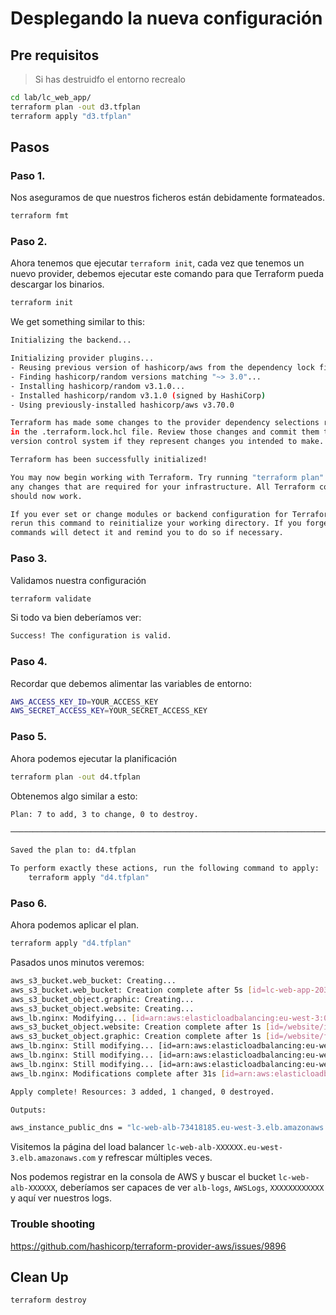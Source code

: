# Desplegando la nueva configuración

## Pre requisitos

> Si has destruidfo el entorno recrealo

```bash
cd lab/lc_web_app/
terraform plan -out d3.tfplan
terraform apply "d3.tfplan"
```

## Pasos

### Paso 1.

Nos aseguramos de que nuestros ficheros están debidamente formateados.

```bash
terraform fmt
```

### Paso 2.

Ahora tenemos que ejecutar `terraform init`, cada vez que tenemos un nuevo provider, debemos ejecutar este comando para que Terraform pueda descargar los binarios.

```bash
terraform init
```

We get something similar to this:

```bash
Initializing the backend...

Initializing provider plugins...
- Reusing previous version of hashicorp/aws from the dependency lock file
- Finding hashicorp/random versions matching "~> 3.0"...
- Installing hashicorp/random v3.1.0...
- Installed hashicorp/random v3.1.0 (signed by HashiCorp)
- Using previously-installed hashicorp/aws v3.70.0

Terraform has made some changes to the provider dependency selections recorded
in the .terraform.lock.hcl file. Review those changes and commit them to your
version control system if they represent changes you intended to make.

Terraform has been successfully initialized!

You may now begin working with Terraform. Try running "terraform plan" to see
any changes that are required for your infrastructure. All Terraform commands
should now work.

If you ever set or change modules or backend configuration for Terraform,
rerun this command to reinitialize your working directory. If you forget, other
commands will detect it and remind you to do so if necessary.
```

### Paso 3.

Validamos nuestra configuración

```bash
terraform validate
```

Si todo va bien deberíamos ver:

```bash
Success! The configuration is valid.
```

### Paso 4.

Recordar que debemos alimentar las variables de entorno: 

```bash
AWS_ACCESS_KEY_ID=YOUR_ACCESS_KEY
AWS_SECRET_ACCESS_KEY=YOUR_SECRET_ACCESS_KEY
```

### Paso 5.

Ahora podemos ejecutar la planificación

```bash
terraform plan -out d4.tfplan
```

Obtenemos algo similar a esto:

```bash
Plan: 7 to add, 3 to change, 0 to destroy.

─────────────────────────────────────────────────────────────────────────────────────────────────────────────────────────────────────────────────────────────────

Saved the plan to: d4.tfplan

To perform exactly these actions, run the following command to apply:
    terraform apply "d4.tfplan"

```

### Paso 6.

Ahora podemos aplicar el plan.

```bash
terraform apply "d4.tfplan"
```

Pasados unos minutos veremos:

```bash
aws_s3_bucket.web_bucket: Creating...
aws_s3_bucket.web_bucket: Creation complete after 5s [id=lc-web-app-20359]
aws_s3_bucket_object.graphic: Creating...
aws_s3_bucket_object.website: Creating...
aws_lb.nginx: Modifying... [id=arn:aws:elasticloadbalancing:eu-west-3:092312727912:loadbalancer/app/lc-web-alb/8f8f5d121be16dfe]
aws_s3_bucket_object.website: Creation complete after 1s [id=/website/index.html]
aws_s3_bucket_object.graphic: Creation complete after 1s [id=/website/fruits.png]
aws_lb.nginx: Still modifying... [id=arn:aws:elasticloadbalancing:eu-west-3:...lancer/app/lc-web-alb/8f8f5d121be16dfe, 10s elapsed]
aws_lb.nginx: Still modifying... [id=arn:aws:elasticloadbalancing:eu-west-3:...lancer/app/lc-web-alb/8f8f5d121be16dfe, 20s elapsed]
aws_lb.nginx: Still modifying... [id=arn:aws:elasticloadbalancing:eu-west-3:...lancer/app/lc-web-alb/8f8f5d121be16dfe, 30s elapsed]
aws_lb.nginx: Modifications complete after 31s [id=arn:aws:elasticloadbalancing:eu-west-3:092312727912:loadbalancer/app/lc-web-alb/8f8f5d121be16dfe]

Apply complete! Resources: 3 added, 1 changed, 0 destroyed.

Outputs:

aws_instance_public_dns = "lc-web-alb-73418185.eu-west-3.elb.amazonaws.com"
```

Visitemos la página del load balancer `lc-web-alb-XXXXXX.eu-west-3.elb.amazonaws.com` y refrescar múltiples veces.

Nos podemos registrar en la consola de AWS y buscar el bucket `lc-web-alb-XXXXXX`, deberíamos ser capaces de ver `alb-logs`, `AWSLogs`, `XXXXXXXXXXXX` y aquí ver nuestros logs.

### Trouble shooting

https://github.com/hashicorp/terraform-provider-aws/issues/9896

## Clean Up

```bash
terraform destroy
```